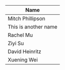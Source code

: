 | Name | 
| ---  | 
| Mitch Phillipson | 
| This is another name |
| Rachel Mu |
| Ziyi Su|
| David Heinritz |
| Xuening Wei |


